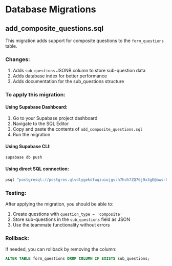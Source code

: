 # Database Migrations

## add_composite_questions.sql

This migration adds support for composite questions to the `form_questions` table.

### Changes:
1. Adds `sub_questions` JSONB column to store sub-question data
2. Adds database index for better performance
3. Adds documentation for the sub_questions structure

### To apply this migration:

#### Using Supabase Dashboard:
1. Go to your Supabase project dashboard
2. Navigate to the SQL Editor
3. Copy and paste the contents of `add_composite_questions.sql`
4. Run the migration

#### Using Supabase CLI:
```bash
supabase db push
```

#### Using direct SQL connection:
```bash
psql "postgresql://postgres.qlvdlygekdfwqzuiojgv:h7hdh7ZQ76j9x3gE@aws-0-ap-southeast-2.pooler.supabase.com:6543/postgres" -f migrations/add_composite_questions.sql
```

### Testing:
After applying the migration, you should be able to:
1. Create questions with `question_type = 'composite'`
2. Store sub-questions in the `sub_questions` field as JSON
3. Use the teammate functionality without errors

### Rollback:
If needed, you can rollback by removing the column:
```sql
ALTER TABLE form_questions DROP COLUMN IF EXISTS sub_questions;
``` 